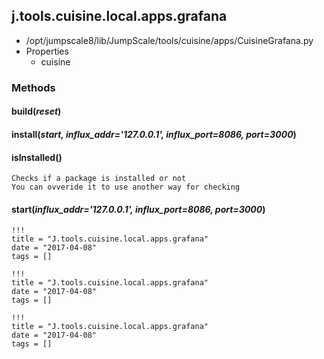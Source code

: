 <!-- toc -->
## j.tools.cuisine.local.apps.grafana

- /opt/jumpscale8/lib/JumpScale/tools/cuisine/apps/CuisineGrafana.py
- Properties
    - cuisine

### Methods

#### build(*reset*) 

#### install(*start, influx_addr='127.0.0.1', influx_port=8086, port=3000*) 

#### isInstalled() 

```
Checks if a package is installed or not
You can ovveride it to use another way for checking

```

#### start(*influx_addr='127.0.0.1', influx_port=8086, port=3000*) 


```
!!!
title = "J.tools.cuisine.local.apps.grafana"
date = "2017-04-08"
tags = []
```

```
!!!
title = "J.tools.cuisine.local.apps.grafana"
date = "2017-04-08"
tags = []
```

```
!!!
title = "J.tools.cuisine.local.apps.grafana"
date = "2017-04-08"
tags = []
```
